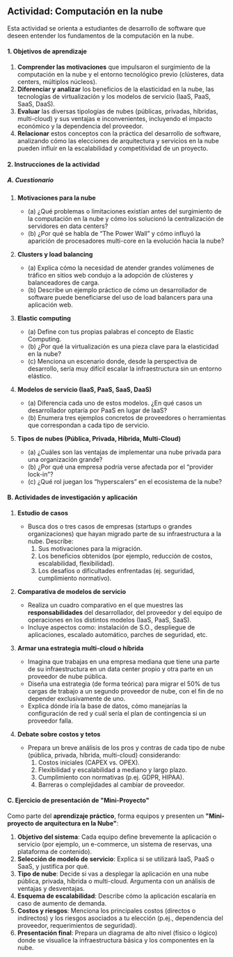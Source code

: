 ## **Actividad: Computación en la nube**

Esta actividad se orienta a estudiantes de desarrollo de software que deseen entender los fundamentos de la computación en la nube. 


#### 1. Objetivos de aprendizaje

1. **Comprender las motivaciones** que impulsaron el surgimiento de la computación en la nube y el entorno tecnológico previo (clústeres, data centers, múltiplos núcleos).
2. **Diferenciar y analizar** los beneficios de la elasticidad en la nube, las tecnologías de virtualización y los modelos de servicio (IaaS, PaaS, SaaS, DaaS).
3. **Evaluar** las diversas tipologías de nubes (públicas, privadas, híbridas, multi-cloud) y sus ventajas e inconvenientes, incluyendo el impacto económico y la dependencia del proveedor.
4. **Relacionar** estos conceptos con la práctica del desarrollo de software, analizando cómo las elecciones de arquitectura y servicios en la nube pueden influir en la escalabilidad y competitividad de un proyecto.


#### 2. Instrucciones de la actividad

##### A. Cuestionario

1. **Motivaciones para la nube**  
   - (a) ¿Qué problemas o limitaciones existían antes del surgimiento de la computación en la nube y cómo los solucionó la centralización de servidores en data centers?  
   - (b) ¿Por qué se habla de “The Power Wall” y cómo influyó la aparición de procesadores multi-core en la evolución hacia la nube?

2. **Clusters y load balancing**  
   - (a) Explica cómo la necesidad de atender grandes volúmenes de tráfico en sitios web condujo a la adopción de clústeres y balanceadores de carga.  
   - (b) Describe un ejemplo práctico de cómo un desarrollador de software puede beneficiarse del uso de load balancers para una aplicación web.

3. **Elastic computing**  
   - (a) Define con tus propias palabras el concepto de Elastic Computing.  
   - (b) ¿Por qué la virtualización es una pieza clave para la elasticidad en la nube?  
   - (c) Menciona un escenario donde, desde la perspectiva de desarrollo, sería muy difícil escalar la infraestructura sin un entorno elástico.

4. **Modelos de servicio (IaaS, PaaS, SaaS, DaaS)**  
   - (a) Diferencia cada uno de estos modelos. ¿En qué casos un desarrollador optaría por PaaS en lugar de IaaS?  
   - (b) Enumera tres ejemplos concretos de proveedores o herramientas que correspondan a cada tipo de servicio.

5. **Tipos de nubes (Pública, Privada, Híbrida, Multi-Cloud)**  
   - (a) ¿Cuáles son las ventajas de implementar una nube privada para una organización grande?  
   - (b) ¿Por qué una empresa podría verse afectada por el “provider lock-in”?  
   - (c) ¿Qué rol juegan los “hyperscalers” en el ecosistema de la nube?


#### B. Actividades de investigación y aplicación

1. **Estudio de casos**  
   - Busca dos o tres casos de empresas (startups o grandes organizaciones) que hayan migrado parte de su infraestructura a la nube. Describe:
     1. Sus motivaciones para la migración.  
     2. Los beneficios obtenidos (por ejemplo, reducción de costos, escalabilidad, flexibilidad).  
     3. Los desafíos o dificultades enfrentadas (ej. seguridad, cumplimiento normativo).

2. **Comparativa de modelos de servicio**  
   - Realiza un cuadro comparativo en el que muestres las **responsabilidades** del desarrollador, del proveedor y del equipo de operaciones en los distintos modelos (IaaS, PaaS, SaaS).  
   - Incluye aspectos como: instalación de S.O., despliegue de aplicaciones, escalado automático, parches de seguridad, etc.

3. **Armar una estrategia multi-cloud o híbrida**  
   - Imagina que trabajas en una empresa mediana que tiene una parte de su infraestructura en un data center propio y otra parte en un proveedor de nube pública.  
   - Diseña una estrategia (de forma teórica) para migrar el 50% de tus cargas de trabajo a un segundo proveedor de nube, con el fin de no depender exclusivamente de uno.  
   - Explica dónde iría la base de datos, cómo manejarías la configuración de red y cuál sería el plan de contingencia si un proveedor falla.

4. **Debate sobre costos y tetos**  
   - Prepara un breve análisis de los pros y contras de cada tipo de nube (pública, privada, híbrida, multi-cloud) considerando:
     1. Costos iniciales (CAPEX vs. OPEX).  
     2. Flexibilidad y escalabilidad a mediano y largo plazo.  
     3. Cumplimiento con normativas (p.ej. GDPR, HIPAA).  
     4. Barreras o complejidades al cambiar de proveedor.


#### C. Ejercicio de presentación de "Mini-Proyecto"

Como parte del **aprendizaje práctico**, forma equipos y presenten un **"Mini-proyecto de arquitectura en la Nube"**:

1. **Objetivo del sistema**: Cada equipo define brevemente la aplicación o servicio (por ejemplo, un e-commerce, un sistema de reservas, una plataforma de contenido).  
2. **Selección de modelo de servicio**: Explica si se utilizará IaaS, PaaS o SaaS, y justifica por qué.  
3. **Tipo de nube**: Decide si vas a desplegar la aplicación en una nube pública, privada, híbrida o multi-cloud. Argumenta con un análisis de ventajas y desventajas.  
4. **Esquema de escalabilidad**: Describe cómo la aplicación escalaría en caso de aumento de demanda.  
5. **Costos y riesgos**: Menciona los principales costos (directos o indirectos) y los riesgos asociados a tu elección (p.ej., dependencia del proveedor, requerimientos de seguridad).  
6. **Presentación final**: Prepara un diagrama de alto nivel (físico o lógico) donde se visualice la infraestructura básica y los componentes en la nube.

